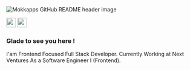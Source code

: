 <img src="https://i.ibb.co/1ZtKm7f/header.png" alt="Mokkapps GitHub README header image">

<p>
<a href="https://www.linkedin.com/in/alam-430103174"><img src="https://img.shields.io/badge/linkedin-%230077B5.svg?&style=for-the-badge&logo=linkedin&logoColor=white" height=25></a>
<a href="https://www.youtube.com/@alampobon6190"><img src="https://img.shields.io/badge/youtube-%2312100E.svg?&style=for-the-badge&logo=youtube&logoColor=white" height=25></a>
</p>
<h3>Glade to see you here !</h3>
<p>I'am Frontend Focused Full Stack Developer. Currently Working at Next Ventures As a Software Engineer I (Frontend).</p>
